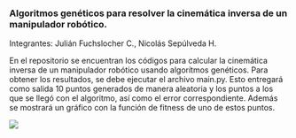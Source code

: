 ### Algoritmos genéticos para resolver la cinemática inversa de un manipulador robótico.

Integrantes: 
Julián Fuchslocher C.,
Nicolás Sepúlveda H.


En el repositorio se encuentran los códigos para calcular la cinemática inversa de un manipulador robótico usando algorítmos genéticos. 
Para obtener los resultados, se debe ejecutar el archivo main.py. Esto entregará como salida 10 puntos generados de manera aleatoria y los puntos a los que se llegó con el algoritmo, así como el error correspondiente. Además se mostrará un gráfico con la función de fitness de uno de estos puntos. 


<img src="brazo_robotico/Poster.png" />
